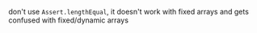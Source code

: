 don't use `Assert.lengthEqual`, it doesn't work with fixed arrays and gets confused with fixed/dynamic arrays
